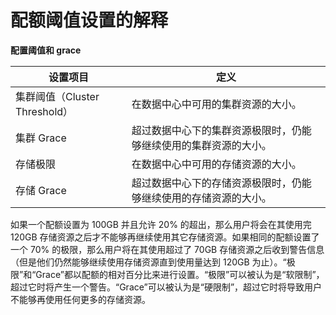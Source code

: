 # 配额阈值设置的解释

**配置阈值和 grace**

|设置项目|定义|
|--------|----|
|集群阈值（Cluster Threshold）|在数据中心中可用的集群资源的大小。|
|集群 Grace|超过数据中心下的集群资源极限时，仍能够继续使用的集群资源的大小。|
|存储极限|在数据中心中可用的存储资源的大小。|
|存储 Grace|超过数据中心下的存储资源极限时，仍能够继续使用的存储资源的大小。|

如果一个配额设置为 100GB 并且允许 20% 的超出，那么用户将会在其使用完
120GB
存储资源之后才不能够再继续使用其它存储资源。如果相同的配额设置了一个 70%
的极限，那么用户将在其使用超过了 70GB
存储资源之后收到警告信息（但是他们仍然能够继续使用存储资源直到使用量达到
120GB
为止）。“极限”和“Grace”都以配额的相对百分比来进行设置。“极限”可以被认为是“软限制”，超过它时将产生一个警告。“Grace”可以被认为是“硬限制”，超过它时将导致用户不能够再使用任何更多的存储资源。


